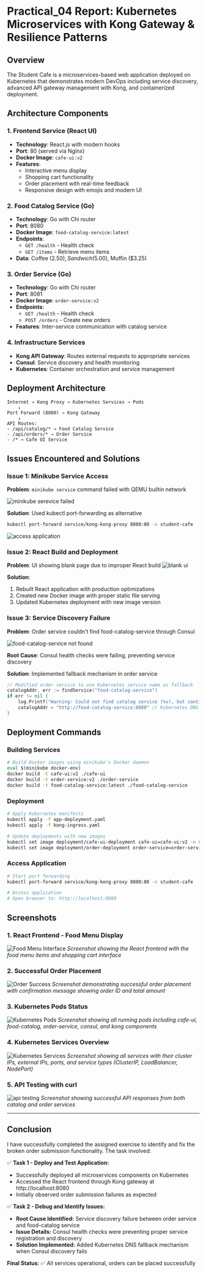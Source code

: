 # Practical_04 Report: Kubernetes Microservices with Kong Gateway & Resilience Patterns

## Overview

The Student Cafe is a microservices-based web application deployed on Kubernetes that demonstrates modern DevOps including service discovery, advanced API gateway management with Kong, and containerized deployment.

## Architecture Components

### 1. Frontend Service (React UI)

- **Technology**: React.js with modern hooks
- **Port**: 80 (served via Nginx)
- **Docker Image**: `cafe-ui:v2`
- **Features**:
  - Interactive menu display
  - Shopping cart functionality
  - Order placement with real-time feedback
  - Responsive design with emojis and modern UI

### 2. Food Catalog Service (Go)

- **Technology**: Go with Chi router
- **Port**: 8080
- **Docker Image**: `food-catalog-service:latest`
- **Endpoints**:
  - `GET /health` - Health check
  - `GET /items` - Retrieve menu items
- **Data**: Coffee ($2.50), Sandwich ($5.00), Muffin ($3.25)

### 3. Order Service (Go)

- **Technology**: Go with Chi router
- **Port**: 8081
- **Docker Image**: `order-service:v2`
- **Endpoints**:
  - `GET /health` - Health check
  - `POST /orders` - Create new orders
- **Features**: Inter-service communication with catalog service

### 4. Infrastructure Services

- **Kong API Gateway**: Routes external requests to appropriate services
- **Consul**: Service discovery and health monitoring
- **Kubernetes**: Container orchestration and service management

## Deployment Architecture

```
Internet → Kong Proxy → Kubernetes Services → Pods
    ↓
Port Forward (8080) → Kong Gateway
    ↓
API Routes:
- /api/catalog/* → Food Catalog Service
- /api/orders/* → Order Service
- /* → Cafe UI Service
```

## Issues Encountered and Solutions

### Issue 1: Minikube Service Access

**Problem**: `minikube service` command failed with QEMU builtin network

![minikube serevice failed](/assets/practical4Screenshots/minikube-fail.png)


**Solution**: Used kubectl port-forwarding as alternative

```bash
kubectl port-forward service/kong-kong-proxy 8080:80 -n student-cafe
```
![access application](/assets/practical4Screenshots/access-application.png)


### Issue 2: React Build and Deployment

**Problem**: UI showing blank page due to improper React build
![blank ui](/assets/practical4Screenshots/blank.png)


**Solution**:

1. Rebuilt React application with production optimizations
2. Created new Docker image with proper static file serving
3. Updated Kubernetes deployment with new image version

### Issue 3: Service Discovery Failure

**Problem**: Order service couldn't find food-catalog-service through Consul

![food-catalog-service not found](/assets/practical4Screenshots/postman-fail.png)

**Root Cause**: Consul health checks were failing, preventing service discovery

**Solution**: Implemented fallback mechanism in order service

```go
// Modified order service to use Kubernetes service name as fallback
catalogAddr, err := findService("food-catalog-service")
if err != nil {
    log.Printf("Warning: Could not find catalog service (%v), but continuing with order", err)
    catalogAddr = "http://food-catalog-service:8080" // Kubernetes DNS fallback
}
```

## Deployment Commands

### Building Services

```bash
# Build Docker images using minikube's Docker daemon
eval $(minikube docker-env)
docker build -t cafe-ui:v2 ./cafe-ui
docker build -t order-service:v2 ./order-service
docker build -t food-catalog-service:latest ./food-catalog-service
```

### Deployment

```bash
# Apply Kubernetes manifests
kubectl apply -f app-deployment.yaml
kubectl apply -f kong-ingress.yaml

# Update deployments with new images
kubectl set image deployment/cafe-ui-deployment cafe-ui=cafe-ui:v2 -n student-cafe
kubectl set image deployment/order-deployment order-service=order-service:v2 -n student-cafe
```

### Access Application

```bash
# Start port forwarding
kubectl port-forward service/kong-kong-proxy 8080:80 -n student-cafe

# Access application
# Open browser to: http://localhost:8080
```


## Screenshots

### 1. React Frontend - Food Menu Display

![Food Menu Interface](/assets/practical4Screenshots/food-menu-display.png)
_Screenshot showing the React frontend with the food menu items and shopping cart interface_

### 2. Successful Order Placement

![Order Success](/assets/practical4Screenshots/order-placement-success.png)
_Screenshot demonstrating successful order placement with confirmation message showing order ID and total amount_

### 3. Kubernetes Pods Status

![Kubernetes Pods](/assets/practical4Screenshots/kubectl-get-pods.png)
_Screenshot showing all running pods including cafe-ui, food-catalog, order-service, consul, and kong components_

### 4. Kubernetes Services Overview

![Kubernetes Services](/assets/practical4Screenshots/kubectl-get-services.png)
_Screenshot showing all services with their cluster IPs, external IPs, ports, and service types (ClusterIP, LoadBalancer, NodePort)_

### 5. API Testing with curl

![api testing](/assets/practical4Screenshots/postman-success.png)
_Screenshot showing successful API responses from both catalog and order services_

---

## Conclusion
I have successfully completed the assigned exercise to identify and fix the broken order submission functionality. The task involved:

✅ **Task 1 - Deploy and Test Application:**
- Successfully deployed all microservices components on Kubernetes
- Accessed the React frontend through Kong gateway at http://localhost:8080
- Initially observed order submission failures as expected

✅ **Task 2 - Debug and Identify Issues:**
- **Root Cause Identified:** Service discovery failure between order service and food-catalog service
- **Issue Details:** Consul health checks were preventing proper service registration and discovery
- **Solution Implemented:** Added Kubernetes DNS fallback mechanism when Consul discovery fails


**Final Status**: ✅ All services operational, orders can be placed successfully
